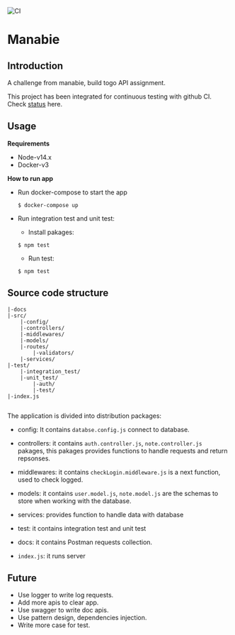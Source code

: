 ![CI](https://github.com/AnhPhan49/togo-1/actions/workflows/node.js.yml/badge.svg)
# Manabie

## Introduction
A challenge from manabie, build togo API assignment.

This project has been integrated for continuous testing with github CI. Check [status](https://github.com/AnhPhan49/togo-1/actions) here.

## Usage
**Requirements**
* Node-v14.x
* Docker-v3

**How to run app**
 * Run docker-compose to start the app
	```	
	$ docker-compose up
	```

* Run integration test and unit test:
	* Install pakages: 	
	
	```	
	$ npm test
	```
	* Run test:
	```	
	$ npm test
	```

## Source code structure

```
|-docs
|-src/
	|-config/
	|-controllers/
	|-middlewares/
	|-models/
	|-routes/
		|-validators/
	|-services/
|-test/
	|-integration_test/
	|-unit_test/
		|-auth/
		|-test/
|-index.js	
		
```

The application is divided into distribution packages:
* config: It contains `databse.config.js` connect to database.

* controllers: it contains `auth.controller.js`, `note.controller.js`  pakages, this pakages provides functions to handle requests and return repsonses.
* middlewares: it contains `checkLogin.middleware.js` is a next function, used to check logged.
* models: it contains `user.model.js`, `note.model.js` are the schemas to store when working with the database.
* services: provides function to handle data with database 
* test: it contains integration test and unit test
* docs: it contains Postman requests collection.
* `index.js`: it runs server 

## Future
* Use logger to write log requests.
* Add more apis to clear app.
* Use swagger to write doc apis.
* Use pattern design,  dependencies injection.
* Write more case for test.
